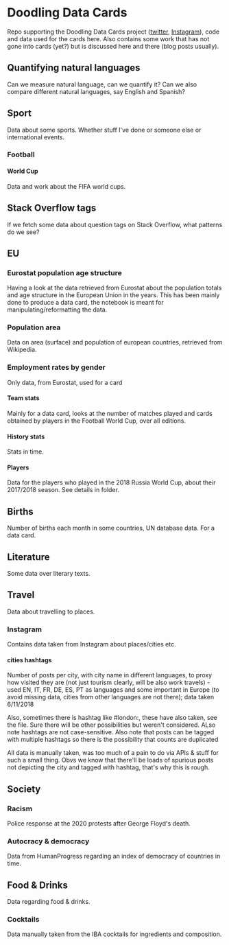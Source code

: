 # Doodling Data Cards

Repo supporting the Doodling Data Cards project ([twitter](https://twitter.com/DoodleDatCard), [Instagram](https://www.instagram.com/doodledatcard/)), code and data used for the cards here. Also contains some work that has not gone into cards (yet?) but is discussed here and there (blog posts usually).

## Quantifying natural languages

Can we measure natural language, can we quantify it? Can we also compare different natural languages, say English and Spanish?

## Sport

Data about some sports. Whether stuff I've done or someone else or international events.

### Football

#### World Cup

Data and work about the FIFA world cups.

## Stack Overflow tags

If we fetch some data about question tags on Stack Overflow, what patterns do we see?

## EU

### Eurostat population age structure

Having a look at the data retrieved from Eurostat about the population totals and age structure in the European Union in the years.
This has been mainly done to produce a data card, the notebook is meant for manipulating/reformatting the data.

### Population area

Data on area (surface) and population of european countries, retrieved from Wikipedia.

### Employment rates by gender

Only data, from Eurostat, used for a card

#### Team stats

Mainly for a data card, looks at the number of matches played and cards obtained by players in the Football World Cup, over all editions.

#### History stats

Stats in time.

#### Players

Data for the players who played in the 2018 Russia World Cup, about their 2017/2018 season. See details in folder.

## Births

Number of births each month in some countries, UN database data. For a data card.

## Literature

Some data over literary texts.

## Travel

Data about travelling to places.

### Instagram

Contains data taken from Instagram about places/cities etc.

#### cities hashtags

Number of posts per city, with city name in different languages, to proxy how visited they are (not just tourism clearly, will be also work travels) - used EN, IT, FR, DE, ES, PT as languages and some important in Europe (to avoid missing data, cities from other languages are not there); data taken 6/11/2018

Also, sometimes there is hashtag like #london:<uk-flag>, these have also taken, see the file. Sure there will be other possibilities but weren't considered. ALso note hashtags are not case-sensitive. Also note that posts can be tagged with multiple hashtags so there is the possibility that counts are duplicated

All data is manually taken, was too much of a pain to do via APIs & stuff for such a small thing. Obvs we know that there'll be loads of spurious posts not depicting the city and tagged with hashtag, that's why this is rough.

## Society

### Racism

Police response at the 2020 protests after George Floyd's death.

### Autocracy & democracy
Data from HumanProgress regarding an index of democracy of countries in time.

## Food & Drinks

Data regarding food & drinks.

### Cocktails
Data manually taken from the IBA cocktails for ingredients and composition.

